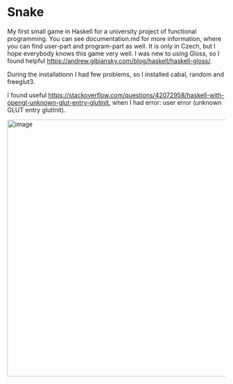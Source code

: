 # Snake
My first small game in Haskell for a university project of functional programming.
You can see documentation.md for more information, where you can find user-part and program-part as well.
It is only in Czech, but I hope everybody knows this game very well.
I was new to using Gloss, so I found helpful https://andrew.gibiansky.com/blog/haskell/haskell-gloss/.

During the installationn I had few problems, so I installed cabal, random and freeglut3.

I found useful https://stackoverflow.com/questions/42072958/haskell-with-opengl-unknown-glut-entry-glutinit, when I had error: user error (unknown GLUT entry glutInit).

<img width="592" alt="image" src="https://github.com/VesnickyTrombonista/Snake/assets/96839052/bc0a285d-83eb-4d8a-b68d-c53df7099ccf">
